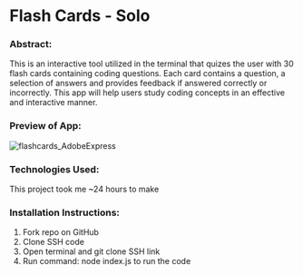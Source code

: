 # Flash Cards - Solo

### Abstract:
This is an interactive tool utilized in the terminal that quizes the user with 30 flash cards containing coding questions. Each card contains a question, a selection of answers and provides feedback if answered correctly or incorrectly. This app will help users study coding concepts in an effective and interactive manner. 

### Preview of App:
![flashcards_AdobeExpress](https://user-images.githubusercontent.com/19957834/195741327-2a063aec-549f-4893-a36e-3bd0d8da5df3.gif)

### Technologies Used:
This project took me ~24 hours to make

### Installation Instructions:
1. Fork repo on GitHub
1. Clone SSH code
1. Open terminal and git clone SSH link
1. Run command: node index.js to run the code
